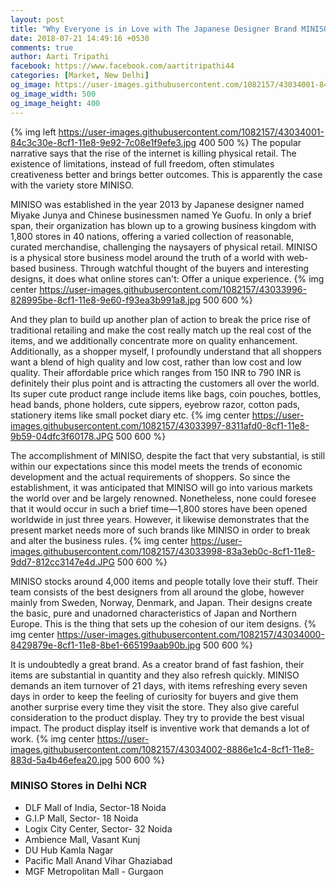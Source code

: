 ```yaml
---
layout: post
title: "Why Everyone is in Love with The Japanese Designer Brand MINISO"
date: 2018-07-21 14:49:16 +0530
comments: true
author: Aarti Tripathi
facebook: https://www.facebook.com/aartitripathi44
categories: [Market, New Delhi]
og_image: https://user-images.githubusercontent.com/1082157/43034001-84c3c30e-8cf1-11e8-9e92-7c08e1f9efe3.jpg
og_image_width: 500
og_image_height: 400
---
```


{% img left https://user-images.githubusercontent.com/1082157/43034001-84c3c30e-8cf1-11e8-9e92-7c08e1f9efe3.jpg 400 500 %}
The popular narrative says that the rise of the internet is killing physical retail. The existence of limitations, instead of full freedom, often stimulates creativeness better and brings better outcomes. This is apparently the case with the variety store MINISO.

<!-- more -->

MINISO was established in the year 2013 by Japanese designer named Miyake Junya and Chinese businessmen named Ye Guofu. In only a brief span, their organization has blown up to a growing business kingdom with 1,800 stores in 40 nations, offering a varied collection of reasonable, curated merchandise, challenging the naysayers of physical retail. MINISO is a physical store business model around the truth of a world with web-based business. Through watchful thought of the buyers and interesting designs, it does what online stores can't: Offer a unique experience. 
{% img center https://user-images.githubusercontent.com/1082157/43033996-828995be-8cf1-11e8-9e60-f93ea3b991a8.jpg 500 600 %}

And they plan to build up another plan of action to break the price rise of traditional retailing and make the cost really match up the real cost of the items, and we additionally concentrate more on quality enhancement. Additionally, as a shopper myself, I profoundly understand that all shoppers want a blend of high quality and low cost, rather than low cost and low quality. Their affordable price which ranges from 150 INR to 790 INR is definitely their plus point and is attracting the customers all over the world.  Its super cute product range include items like bags, coin pouches, bottles, head bands,  phone holders, cute sippers, eyebrow razor, cotton pads, stationery items like small pocket diary etc.
{% img center https://user-images.githubusercontent.com/1082157/43033997-8311afd0-8cf1-11e8-9b59-04dfc3f60178.JPG 500 600 %}

The accomplishment of MINISO, despite the fact that very substantial, is still within our expectations since this model meets the trends of economic development and the actual requirements of shoppers. So since the establishment, it was anticipated that MINISO will go into various markets the world over and be largely renowned. Nonetheless, none could foresee that it would occur in such a brief time—1,800 stores have been opened worldwide in just three years. However, it likewise demonstrates that the present market needs more of such brands like MINISO in order to break and alter the business rules. 
{% img center https://user-images.githubusercontent.com/1082157/43033998-83a3eb0c-8cf1-11e8-9dd7-812cc3147e4d.JPG 500 600 %}

MINISO stocks around 4,000 items and people totally love their stuff. Their team consists of the best designers from all around the globe, however mainly from Sweden, Norway, Denmark, and Japan. Their designs create the basic, pure and unadorned characteristics of Japan and Northern Europe. This is the thing that sets up the cohesion of our item designs. 
{% img center https://user-images.githubusercontent.com/1082157/43034000-8429879e-8cf1-11e8-8be1-665199aab90b.jpg 500 600 %}

It is undoubtedly a great brand. As a creator brand of fast fashion, their items are substantial in quantity and they also refresh quickly. MINISO demands an item turnover of 21 days, with items refreshing every seven days in order to keep the feeling of curiosity for buyers and give them another surprise every time they visit the store. They also give careful consideration to the product display. They try to provide the best visual impact. The product display itself is inventive work that demands a lot of work. 
{% img center https://user-images.githubusercontent.com/1082157/43034002-8886e1c4-8cf1-11e8-883d-5a4b46efea20.jpg 500 600 %}

### MINISO Stores in Delhi NCR
- DLF Mall of India, Sector-18 Noida
- G.I.P Mall, Sector- 18 Noida
- Logix City Center, Sector- 32 Noida
- Ambience Mall, Vasant Kunj
- DU Hub Kamla Nagar
- Pacific Mall Anand Vihar Ghaziabad
- MGF Metropolitan Mall - Gurgaon
